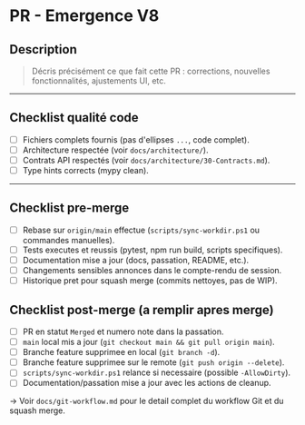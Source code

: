 # PR - Emergence V8

## Description
> Décris précisément ce que fait cette PR : corrections, nouvelles fonctionnalités, ajustements UI, etc.

---

## Checklist qualité code
- [ ] Fichiers complets fournis (pas d'ellipses `...`, code complet).
- [ ] Architecture respectée (voir `docs/architecture/`).
- [ ] Contrats API respectés (voir `docs/architecture/30-Contracts.md`).
- [ ] Type hints corrects (mypy clean).

---

## Checklist pre-merge
- [ ] Rebase sur `origin/main` effectue (`scripts/sync-workdir.ps1` ou commandes manuelles).
- [ ] Tests executes et reussis (pytest, npm run build, scripts specifiques).
- [ ] Documentation mise a jour (docs, passation, README, etc.).
- [ ] Changements sensibles annonces dans le compte-rendu de session.
- [ ] Historique pret pour squash merge (commits nettoyes, pas de WIP).

## Checklist post-merge (a remplir apres merge)
- [ ] PR en statut `Merged` et numero note dans la passation.
- [ ] `main` local mis a jour (`git checkout main && git pull origin main`).
- [ ] Branche feature supprimee en local (`git branch -d`).
- [ ] Branche feature supprimee sur le remote (`git push origin --delete`).
- [ ] `scripts/sync-workdir.ps1` relance si necessaire (possible `-AllowDirty`).
- [ ] Documentation/passation mise a jour avec les actions de cleanup.

-> Voir `docs/git-workflow.md` pour le detail complet du workflow Git et du squash merge.
